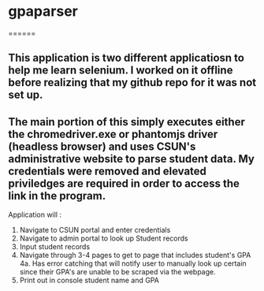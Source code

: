 # gpaparser

======

This application is two different applicatiosn to help me learn selenium. I worked on it offline before realizing that my github repo for it was not set up.
--
The main portion of this simply executes either the chromedriver.exe or phantomjs driver (headless browser) and uses CSUN's administrative website to parse student data. My credentials were removed and elevated priviledges are required in order to access the link in the program.
--

Application will :
1. Navigate to CSUN portal and enter credentials
2. Navigate to admin portal to look up Student records
3. Input student records 
4. Navigate through 3-4 pages to get to page that includes student's GPA
  4a. Has error catching that will notify user to manually look up certain since their GPA's are unable to be scraped via the webpage.
5. Print out in console student name and GPA
